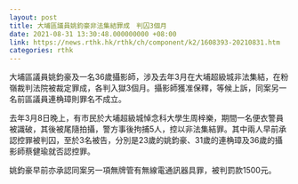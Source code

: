 ```yaml
---
layout: post
title: 大埔區議員姚鈞豪非法集結罪成　判囚3個月
date: 2021-08-31 13:30:48.000000000 +08:00
link: https://news.rthk.hk/rthk/ch/component/k2/1608393-20210831.htm
categories: rthk
---
```


大埔區議員姚鈞豪及一名36歲攝影師，涉及去年3月在大埔超級城非法集結，在粉嶺裁判法院被裁定罪成，各判入獄3個月。攝影師獲准保釋，等候上訴，同案另一名前區議員連桷璋則罪名不成立。

去年3月8日晚上，有市民於大埔超級城悼念科大學生周梓樂，期間一名便衣警員被識破，其後被尾隨拍攝，警方事後拘捕5人，控以非法集結罪。其中兩人早前承認控罪被判囚，至於3名被告，分別是23歲的姚鈞豪、31歲的連桷璋及36歲的攝影師蔡健瑜就否認控罪。

姚鈞豪早前亦承認同案另一項無牌管有無線電通訊器具罪，被判罰款1500元。
